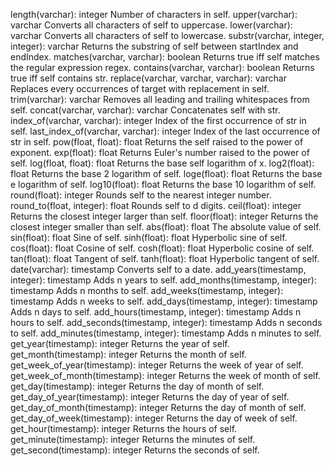 length(varchar): integer
Number of characters in self.
upper(varchar): varchar
Converts all characters of self to uppercase.
lower(varchar): varchar
Converts all characters of self to lowercase.
substr(varchar, integer, integer): varchar
Returns the substring of self between startIndex and endIndex.
matches(varchar, varchar): boolean
Returns true iff self matches the regular expression regex.
contains(varchar, varchar): boolean
Returns true iff self contains str.
replace(varchar, varchar, varchar): varchar
Replaces every occurrences of target with replacement in self.
trim(varchar): varchar
Removes all leading and trailing whitespaces from self.
concat(varchar, varchar): varchar
Concatenates self with str.
index_of(varchar, varchar): integer
Index of the first occurrence of str in self.
last_index_of(varchar, varchar): integer
Index of the last occurrence of str in self.
pow(float, float): float
Returns the self raised to the power of exponent.
exp(float): float
Returns Euler's number raised to the power of self.
log(float, float): float
Returns the base self logarithm of x.
log2(float): float
Returns the base 2 logarithm of self.
loge(float): float
Returns the base e logarithm of self.
log10(float): float
Returns the base 10 logarithm of self.
round(float): integer
Rounds self to the nearest integer number.
round_to(float, integer): float
Rounds self to d digits.
ceil(float): integer
Returns the closest integer larger than self.
floor(float): integer
Returns the closest integer smaller than self.
abs(float): float
The absolute value of self.
sin(float): float
Sine of self.
sinh(float): float
Hyperbolic sine of self.
cos(float): float
Cosine of self.
cosh(float): float
Hyperbolic cosine of self.
tan(float): float
Tangent of self.
tanh(float): float
Hyperbolic tangent of self.
date(varchar): timestamp
Converts self to a date.
add_years(timestamp, integer): timestamp
Adds n years to self.
add_months(timestamp, integer): timestamp
Adds n months to self.
add_weeks(timestamp, integer): timestamp
Adds n weeks to self.
add_days(timestamp, integer): timestamp
Adds n days to self.
add_hours(timestamp, integer): timestamp
Adds n hours to self.
add_seconds(timestamp, integer): timestamp
Adds n seconds to self.
add_minutes(timestamp, integer): timestamp
Adds n minutes to self.
get_year(timestamp): integer
Returns the year of self.
get_month(timestamp): integer
Returns the month of self.
get_week_of_year(timestamp): integer
Returns the week of year of self.
get_week_of_month(timestamp): integer
Returns the week of month of self.
get_day(timestamp): integer
Returns the day of month of self.
get_day_of_year(timestamp): integer
Returns the day of year of self.
get_day_of_month(timestamp): integer
Returns the day of month of self.
get_day_of_week(timestamp): integer
Returns the day of week of self.
get_hour(timestamp): integer
Returns the hours of self.
get_minute(timestamp): integer
Returns the minutes of self.
get_second(timestamp): integer
Returns the seconds of self.
